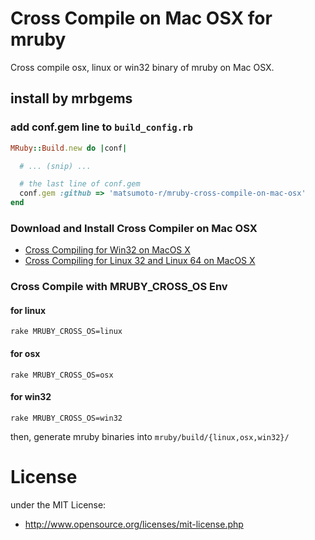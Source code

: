 # Cross Compile on Mac OSX for mruby
Cross compile osx, linux or win32 binary of mruby on Mac OSX.

## install by mrbgems
### add conf.gem line to `build_config.rb`
```ruby
MRuby::Build.new do |conf|

  # ... (snip) ...

  # the last line of conf.gem
  conf.gem :github => 'matsumoto-r/mruby-cross-compile-on-mac-osx'
end
```

### Download and Install Cross Compiler on Mac OSX
- [Cross Compiling for Win32 on MacOS X](http://crossgcc.rts-software.org/doku.php?id=compiling_for_win32)
- [Cross Compiling for Linux 32 and Linux 64 on MacOS X](http://crossgcc.rts-software.org/doku.php?id=compiling_for_linux)

### Cross Compile with MRUBY_CROSS_OS Env
#### for linux
```
rake MRUBY_CROSS_OS=linux
```
#### for osx
```
rake MRUBY_CROSS_OS=osx
```
#### for win32
```
rake MRUBY_CROSS_OS=win32
```

then, generate mruby binaries into `mruby/build/{linux,osx,win32}/`


# License
under the MIT License:

* http://www.opensource.org/licenses/mit-license.php


